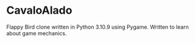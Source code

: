 # CavaloAlado
Flappy Bird clone written in Python 3.10.9 using Pygame. Written to learn about game mechanics.
